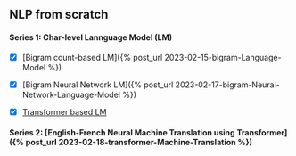 ## NLP from scratch

#### Series 1: Char-level Lannguage Model (LM)

- [x] [Bigram count-based LM]({% post_url 2023-02-15-bigram-Language-Model %})

- [x] [Bigram Neural Network LM]({% post_url 2023-02-17-bigram-Neural-Network-Language-Model %})

- [x] [Transformer based LM](https://nbviewer.org/github/swechhasingh/nlp-from-scratch/blob/main/transformer_LM.ipynb)

#### Series 2: [English-French Neural Machine Translation using Transformer]({% post_url 2023-02-18-transformer-Machine-Translation %})